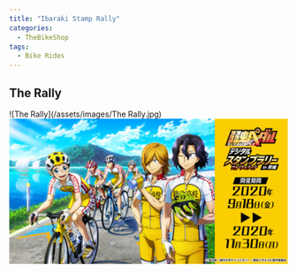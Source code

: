 ```yaml
---
title: "Ibaraki Stamp Rally"
categories:
  - TheBikeShop
tags:
  - Bike Rides
---
```


## The Rally

![The Rally](/assets/images/The Rally.jpg)
![The Rally](/assets/images/ibaraki/IMG_0006.JPG)
